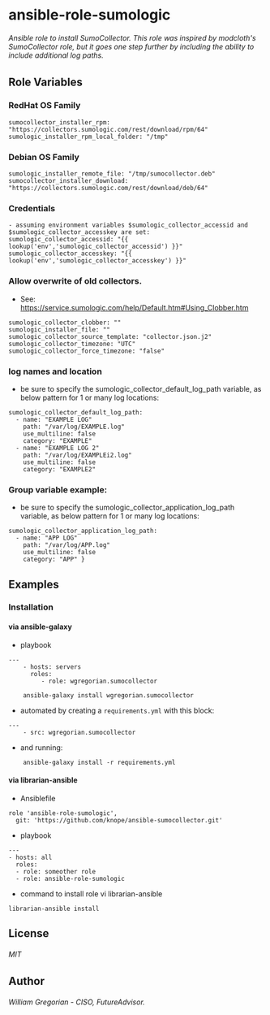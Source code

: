 # ansible-role-sumologic
###### Ansible role to install SumoCollector. This role was inspired by modcloth's SumoCollector role, but it goes one step further by including the ability to include additional log paths.

## Role Variables

### RedHat OS Family
```
sumocollector_installer_rpm: "https://collectors.sumologic.com/rest/download/rpm/64"
sumologic_installer_rpm_local_folder: "/tmp"
```

### Debian OS Family
```
sumologic_installer_remote_file: "/tmp/sumocollector.deb"
sumocollector_installer_download: "https://collectors.sumologic.com/rest/download/deb/64"
```

### Credentials
```
- assuming environment variables $sumologic_collector_accessid and $sumologic_collector_accesskey are set:
sumologic_collector_accessid: "{{ lookup('env','sumologic_collector_accessid') }}"
sumologic_collector_accesskey: "{{ lookup('env','sumologic_collector_accesskey') }}"
```

### Allow overwrite of old collectors. 
- See: https://service.sumologic.com/help/Default.htm#Using_Clobber.htm
```
sumologic_collector_clobber: ""
sumologic_installer_file: ""
sumologic_collector_source_template: "collector.json.j2"
sumologic_collector_timezone: "UTC"
sumologic_collector_force_timezone: "false"
```

### log names and location
- be sure to specify the sumologic_collector_default_log_path variable, as below pattern for 1 or many log locations:
```
sumologic_collector_default_log_path:
  - name: "EXAMPLE LOG"
    path: "/var/log/EXAMPLE.log"
    use_multiline: false
    category: "EXAMPLE"
  - name: "EXAMPLE LOG 2"
    path: "/var/log/EXAMPLEi2.log"
    use_multiline: false
    category: "EXAMPLE2"
```

### Group variable example:
- be sure to specify the sumologic_collector_application_log_path variable, as below pattern for 1 or many log locations:
```
sumologic_collector_application_log_path:
  - name: "APP LOG"
    path: "/var/log/APP.log"
    use_multiline: false
    category: "APP" }
```

## Examples

### Installation

#### via ansible-galaxy
- playbook
```
---
    - hosts: servers
      roles:
         - role: wgregorian.sumocollector
```

```
    ansible-galaxy install wgregorian.sumocollector
```
- automated by creating a `requirements.yml` with this block:

```
---
    - src: wgregorian.sumocollector
```
- and running:

```
    ansible-galaxy install -r requirements.yml
```

#### via librarian-ansible
- Ansiblefile
```
role 'ansible-role-sumologic',
  git: 'https://github.com/knope/ansible-sumocollector.git'
```
- playbook
```
---
- hosts: all
  roles:
  - role: someother role
  - role: ansible-role-sumologic
```
- command to install role vi librarian-ansible
```
librarian-ansible install
```

## License
###### MIT

## Author
###### William Gregorian - CISO, FutureAdvisor.

